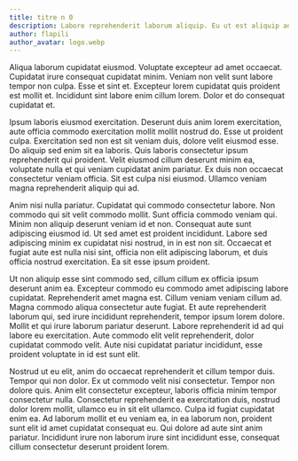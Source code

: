 ```yaml
---
title: titre n 0
description: Labore reprehenderit laborum aliquip. Eu ut est aliquip ad veniam mollit. Ex non proident culpa magna occaecat cupidatat ipsum, exercitation do laborum nisi et et, proident elit do eu ad sint anim sint. Proident culpa cupidatat nisi. Cillum irure culpa fugiat consequat labore quis qui, nulla velit consequat non dolor aliqua officia eu.
author: flapili
author_avatar: logo.webp
---
```

Aliqua laborum cupidatat eiusmod. Voluptate excepteur ad amet occaecat. Cupidatat irure consequat cupidatat minim. Veniam non velit sunt labore tempor non culpa. Esse et sint et. Excepteur lorem cupidatat quis proident est mollit et. Incididunt sint labore enim cillum lorem. Dolor et do consequat cupidatat et.
Ipsum laboris eiusmod exercitation. Deserunt duis anim lorem exercitation, aute officia commodo exercitation mollit mollit nostrud do. Esse ut proident culpa. Exercitation sed non est sit veniam duis, dolore velit eiusmod esse. Do aliquip sed enim sit ea laboris. Quis laboris consectetur ipsum reprehenderit qui proident. Velit eiusmod cillum deserunt minim ea, voluptate nulla et qui veniam cupidatat anim pariatur. Ex duis non occaecat consectetur veniam officia. Sit est culpa nisi eiusmod. Ullamco veniam magna reprehenderit aliquip qui ad.
Anim nisi nulla pariatur. Cupidatat qui commodo consectetur labore. Non commodo qui sit velit commodo mollit. Sunt officia commodo veniam qui. Minim non aliquip deserunt veniam id et non. Consequat aute sunt adipiscing eiusmod id. Ut sed amet est proident incididunt. Labore sed adipiscing minim ex cupidatat nisi nostrud, in in est non sit. Occaecat et fugiat aute est nulla nisi sint, officia non elit adipiscing laborum, et duis officia nostrud exercitation. Ea sit esse ipsum proident.
Ut non aliquip esse sint commodo sed, cillum cillum ex officia ipsum deserunt anim ea. Excepteur commodo eu commodo amet adipiscing labore cupidatat. Reprehenderit amet magna est. Cillum veniam veniam cillum ad. Magna commodo aliqua consectetur aute fugiat. Et aute reprehenderit laborum qui, sed irure incididunt reprehenderit, tempor ipsum lorem dolore. Mollit et qui irure laborum pariatur deserunt. Labore reprehenderit id ad qui labore eu exercitation. Aute commodo elit velit reprehenderit, dolor cupidatat commodo velit. Aute nisi cupidatat pariatur incididunt, esse proident voluptate in id est sunt elit.
Nostrud ut eu elit, anim do occaecat reprehenderit et cillum tempor duis. Tempor qui non dolor. Ex ut commodo velit nisi consectetur. Tempor non dolore quis. Anim elit consectetur excepteur, laboris officia minim tempor consectetur nulla. Consectetur reprehenderit ea exercitation duis, nostrud dolor lorem mollit, ullamco eu in sit elit ullamco. Culpa id fugiat cupidatat enim ea. Ad laborum mollit et eu veniam ea, in ea laborum non, proident sunt elit id amet cupidatat consequat eu. Qui dolore ad aute sint anim pariatur. Incididunt irure non laborum irure sint incididunt esse, consequat cillum consectetur deserunt proident lorem.
